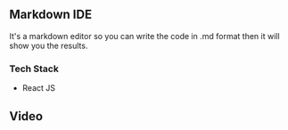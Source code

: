 ## Markdown IDE 
It's a markdown editor so you can write the code in .md format then it will show you the results.

### Tech Stack
- React JS

## Video



